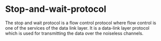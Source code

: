 # Stop-and-wait-protocol
The stop and wait protocol is a flow control protocol where flow control is one of the services of the data link layer. It is a data-link layer protocol which is used for transmitting the data over the noiseless channels.

